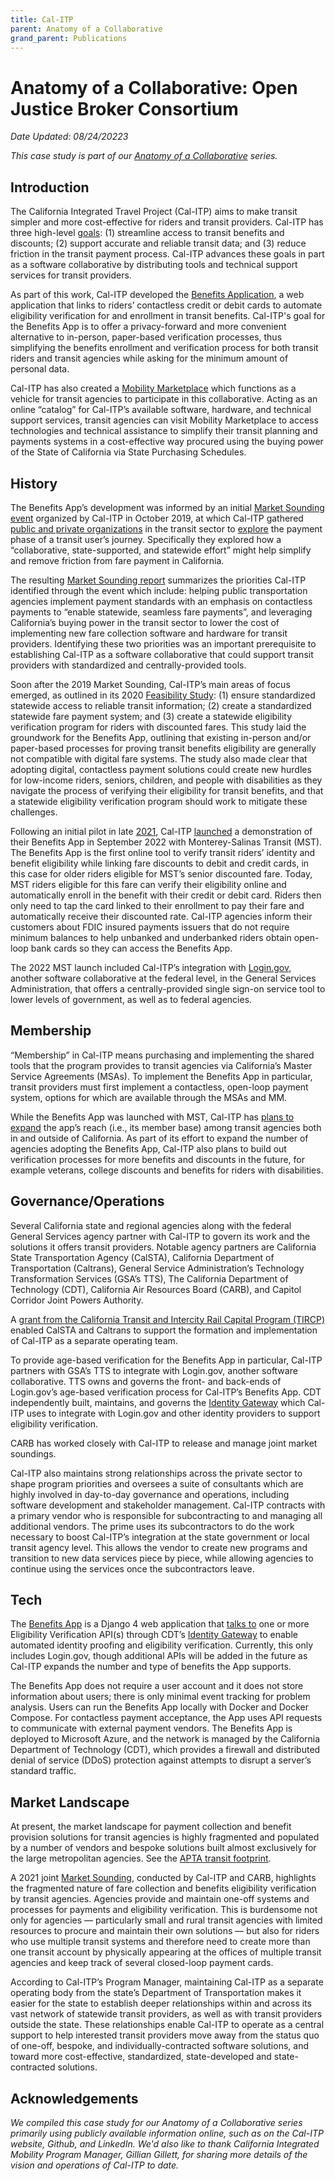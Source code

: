 ```yaml
---
title: Cal-ITP
parent: Anatomy of a Collaborative
grand_parent: Publications
---
```


# Anatomy of a Collaborative: Open Justice Broker Consortium

*Date Updated: 08/24/20223*

*This case study is part of our [Anatomy of a Collaborative](/publications/anatomy-of-a-collaborative/) series.*


## Introduction

The California Integrated Travel Project (Cal-ITP) aims to make transit simpler and more cost-effective for riders and transit providers. Cal-ITP has three high-level [goals](https://dot.ca.gov/-/media/dot-media/cal-itp/documents/cal-itp-carb-market-sounding-final-020921-a11y.pdf): (1) streamline access to transit benefits and discounts; (2) support accurate and reliable transit data; and (3) reduce friction in the transit payment process. Cal-ITP advances these goals in part as a software collaborative by distributing tools and technical support services for transit providers.

As part of this work, Cal-ITP developed the [Benefits Application](https://docs.calitp.org/benefits/), a web application that links to riders’ contactless credit or debit cards to automate eligibility verification for and enrollment in transit benefits. Cal-ITP's goal for the Benefits App is to offer a privacy-forward and more convenient alternative to in-person, paper-based verification processes, thus simplifying the benefits enrollment and verification process for both transit riders and transit agencies while asking for the minimum amount of personal data. 

Cal-ITP has also created a [Mobility Marketplace](https://www.camobilitymarketplace.org/about) which functions as a vehicle for transit agencies to participate in this collaborative. Acting as an online “catalog” for Cal-ITP’s available software, hardware, and technical support services, transit agencies can visit Mobility Marketplace to access technologies and technical assistance to simplify their transit planning and payments systems in a cost-effective way procured using the buying power of the State of California via State Purchasing Schedules.


## History

The Benefits App’s development was informed by an initial [Market Sounding event](https://dot.ca.gov/cal-itp) organized by Cal-ITP in October 2019, at which Cal-ITP gathered [public and private organizations](https://dot.ca.gov/-/media/dot-media/cal-itp/documents/participating-entities-a11y.pdf) in the transit sector to [explore](https://dot.ca.gov/-/media/dot-media/cal-itp/documents/cal-itp-market-sounding-event-presentation-final-a11y.pdf) the payment phase of a transit user’s journey. Specifically they explored how a “collaborative, state-supported, and statewide effort” might help simplify and remove friction from fare payment in California. 

The resulting [Market Sounding report](https://dot.ca.gov/-/media/dot-media/cal-itp/documents/final-cal-itp-market-sounding-market-response-summary-103119b-a11y.pdf) summarizes the priorities Cal-ITP identified through the event which include: helping public transportation agencies implement payment standards with an emphasis on contactless payments to “enable statewide, seamless fare payments”, and leveraging California’s buying power in the transit sector to lower the cost of implementing new fare collection software and hardware for transit providers. Identifying these two priorities was an important prerequisite to establishing Cal-ITP as a software collaborative that could support transit providers with standardized and centrally-provided tools.

Soon after the 2019 Market Sounding, Cal-ITP’s main areas of focus emerged, as outlined in its 2020 [Feasibility Study](https://dot.ca.gov/-/media/dot-media/cal-itp/documents/calitp-feasibility-study-042420-a11y.pdf%27): (1) ensure standardized statewide access to reliable transit information; (2) create a standardized statewide fare payment system; and (3) create a statewide eligibility verification program for riders with discounted fares. This study laid the groundwork for the Benefits App, outlining that existing in-person and/or paper-based processes for proving transit benefits eligibility are generally not compatible with digital fare systems. The study also made clear that adopting digital, contactless payment solutions could create new hurdles for low-income riders, seniors, children, and people with disabilities as they navigate the process of verifying their eligibility for transit benefits, and that a statewide eligibility verification program should work to mitigate these challenges. 

Following an initial pilot in late [2021](https://www.calitp.org/assets/Cal-ITP.2021.Accomplishments.Report.pdf), Cal-ITP [launched](https://www.calitp.org/assets/Cal-ITP.Benefits.PressRelease.220921.pdf) a demonstration of their Benefits App in September 2022 with Monterey-Salinas Transit (MST). The Benefits App is the first online tool to verify transit riders’ identity and benefit eligibility while linking fare discounts to debit and credit cards, in this case for older riders eligible for MST’s senior discounted fare. Today, MST riders eligible for this fare can verify their eligibility online and automatically enroll in the benefit with their credit or debit card. Riders then only need to tap the card linked to their enrollment to pay their fare and automatically receive their discounted rate. Cal-ITP agencies inform their customers about FDIC insured payments issuers that do not require minimum balances to help unbanked and underbanked riders obtain open-loop bank cards so they can access the Benefits App. 

The 2022 MST launch included Cal-ITP’s integration with [Login.gov](https://login.gov/), another software collaborative at the federal level, in the General Services Administration, that offers a centrally-provided single sign-on service tool to lower levels of government, as well as to federal agencies.

## Membership

“Membership” in Cal-ITP means purchasing and implementing the shared tools that the program provides to transit agencies via California’s Master Service Agreements (MSAs). To implement the Benefits App in particular, transit providers must first implement a contactless, open-loop payment system, options for which are available through the MSAs and MM. 

While the Benefits App was launched with MST, Cal-ITP has [plans to expand](https://www.calitp.org/assets/Cal-ITP.Benefits.PressRelease.220921.pdf) the app’s reach (i.e., its member base) among transit agencies both in and outside of California. As part of its effort to expand the number of agencies adopting the Benefits App, Cal-ITP also plans to build out verification processes for more benefits and discounts in the future, for example veterans, college discounts and benefits for riders with disabilities.

## Governance/Operations

Several California state and regional agencies along with the federal General Services agency partner with Cal-ITP to govern its work and the solutions it offers transit providers. Notable agency partners are California State Transportation Agency (CalSTA), California Department of Transportation (Caltrans), General Service Administration’s Technology Transformation Services (GSA’s TTS), The California Department of Technology (CDT), California Air Resources Board (CARB), and Capitol Corridor Joint Powers Authority. 

A [grant from the California Transit and Intercity Rail Capital Program (TIRCP)](https://dot.ca.gov/-/media/dot-media/cal-itp/documents/cal-itp-carb-market-sounding-final-020921-a11y.pdf) enabled CalSTA and Caltrans to support the formation and implementation of Cal-ITP as a separate operating team. 

To provide age-based verification for the Benefits App in particular, Cal-ITP partners with GSA’s TTS to integrate with Login.gov, another software collaborative. TTS owns and governs the front- and back-ends of Login.gov’s age-based verification process for Cal-ITP’s Benefits App. CDT independently built, maintains, and governs the [Identity Gateway](https://drive.google.com/file/d/1a5mBnsxSfMI9hMh4ZxDZgGHQdbtuVIxs/view) which Cal-ITP uses to integrate with Login.gov and other identity providers to support eligibility verification. 

CARB has worked closely with Cal-ITP to release and manage joint market soundings.

Cal-ITP also maintains strong relationships across the private sector to shape program priorities and oversees a suite of consultants which are highly involved in day-to-day governance and operations, including software development and stakeholder management. Cal-ITP contracts with a primary vendor who is responsible for subcontracting to and managing all additional vendors. The prime uses its subcontractors to do the work necessary to boost Cal-ITP’s integration at the state government or local transit agency level. This allows the vendor to create new programs and transition to new data services piece by piece, while allowing agencies to continue using the services once the subcontractors leave. 


## Tech

The [Benefits App](https://github.com/cal-itp/benefits) is a Django 4 web application that [talks to](https://docs.calitp.org/benefits/deployment/infrastructure/) one or more Eligibility Verification API(s) through CDT’s [Identity Gateway](https://drive.google.com/file/d/1a5mBnsxSfMI9hMh4ZxDZgGHQdbtuVIxs/view) to enable automated identity proofing and eligibility verification. Currently, this only includes Login.gov, though additional APIs will be added in the future as Cal-ITP expands the number and type of benefits the App supports.

The Benefits App does not require a user account and it does not store information about users; there is only minimal event tracking for problem analysis. Users can run the Benefits App locally with Docker and Docker Compose. For contactless payment acceptance, the App uses API requests to communicate with external payment vendors. The Benefits App is deployed to Microsoft Azure, and the network is managed by the California Department of Technology (CDT), which provides a firewall and distributed denial of service (DDoS) protection against attempts to disrupt a server’s standard traffic. 


## Market Landscape

At present, the market landscape for payment collection and benefit provision solutions for transit agencies is highly fragmented and populated by a number of vendors and bespoke solutions built almost exclusively for the large metropolitan agencies. See the [APTA transit footprint](https://footprint.apta.com/).

A 2021 joint [Market Sounding](https://dot.ca.gov/-/media/dot-media/cal-itp/documents/cal-itp-carb-market-sounding-final-020921-a11y.pdf), conducted by Cal-ITP and CARB, highlights the fragmented nature of fare collection and benefits eligibility verification by transit agencies. Agencies provide and maintain one-off systems and processes for payments and eligibility verification. This is burdensome not only for agencies –– particularly small and rural transit agencies with limited resources to procure and maintain their own solutions –– but also for riders who use multiple transit systems and therefore need to create more than one transit account by physically appearing at the offices of multiple transit agencies and keep track of several closed-loop payment cards. 

According to Cal-ITP’s Program Manager, maintaining Cal-ITP as a separate operating body from the state’s Department of Transportation makes it easier for the state to establish deeper relationships within and across its vast network of statewide transit providers, as well as with transit providers outside the state. These relationships enable Cal-ITP to operate as a central support to help interested transit providers move away from the status quo of one-off, bespoke, and individually-contracted software solutions, and toward more cost-effective, standardized, state-developed and state-contracted solutions. 



## Acknowledgements
*We compiled this case study for our Anatomy of a Collaborative series primarily using publicly available information online, such as on the Cal-ITP website, Github, and LinkedIn. We'd also like to thank California Integrated Mobility Program Manager, Gillian Gillett, for sharing more details of the vision and operations of Cal-ITP to date.*
